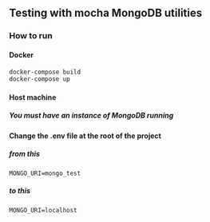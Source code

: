 ## Testing with mocha MongoDB utilities

### How to run

#### Docker

```sh
docker-compose build
docker-compose up
```

#### Host machine

##### You must have an instance of MongoDB running

#### Change the .env file at the root of the project

##### from this

```
MONGO_URI=mongo_test
```

##### to this

```
MONGO_URI=localhost
```
